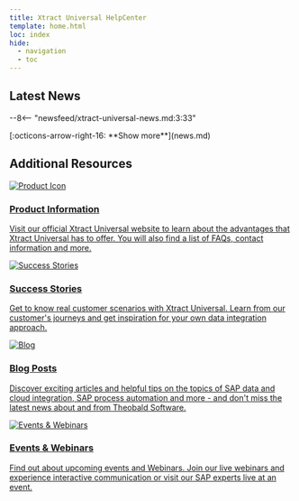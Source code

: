 ```yaml
---
title: Xtract Universal HelpCenter
template: home.html
loc: index
hide:
  - navigation
  - toc
---
```


<!--
<div class="full-width-background"></div>
<div class="banner-text">
	<h1> &lt; Welcome to {{ productName }}! &gt; </h1>
	<p>Xtract Universal is a flexible SAP interface for databases, analytics, BI or cloud solutions. Learn how to use Xtract Universal by browsing our user documentation, knowledge base and more.</p>
</div>
-->

## Latest News

<div class="grid cards" markdown>

--8<-- "newsfeed/xtract-universal-news.md:3:33"

</div>

<div class="home-show-more" markdown>[:octicons-arrow-right-16: **Show more**](news.md)</div>

<!--
<div class="animated-separator"></div>


## Feedback 

We are constantly striving to improve our products and would love to get your feedback. <br>
For leaving feedback or feature requests, we offer the following options:

:material-email: Fill out our feedback form. The feedback form is very straight-to-the point, you can just write down what you want us to know.<br>
:material-email: Contact us directly via email.
-->


## Additional Resources

<div class="home-grid">
  <div class="grid-item">
	<a title="Open the Product Page" href="https://theobald-software.com/en/xtract-universal/">
		<img src="./assets/images/logos/product-information-XU.svg" alt="Product Icon">
		<h3>Product Information</h3>
		<p>Visit our official Xtract Universal website to learn about the advantages that Xtract Universal has to offer. You will also find a list of FAQs, contact information and more.</p>
	</a>
  </div>

  <div class="grid-item">
	<a title="Open Success Stories" href=" https://theobald-software.com/en/resources/success-stories?filter_one=default&filter_two=xtract-universal">
    <img src="./assets/images/logos/success-stories-XU.svg" alt="Success Stories">
    <h3>Success Stories</h3>
    <p>Get to know real customer scenarios with Xtract Universal. Learn from our customer's journeys and get inspiration for your own data integration approach.</p>
	</a>
  </div>
  
  <div class="grid-item">
	<a title="Open the Theobald Software Blog" href="https://theobald-software.com/en/blog/">
    <img src="./assets/images/logos/blog-XU.svg" alt="Blog">
    <h3>Blog Posts</h3>
    <p>Discover exciting articles and helpful tips on the topics of SAP data and cloud integration, SAP process automation and more - and don't miss the latest news about and from Theobald Software.</p>
	</a>
  </div>

  <div class="grid-item">
	<a title="Open Events and Webinars" href="https://theobald-software.com/en/resources/events-and-webinars/">
    <img src="./assets/images/logos/events-webinars-XU.svg" alt="Events & Webinars">
    <h3>Events & Webinars</h3>
    <p>Find out about upcoming events and Webinars. Join our live webinars and experience interactive communication or visit our SAP experts live at an event. </p>
	</a>
  </div>
	<!-- 
  <div class="grid-item">
	<a title="Open the Feedback Form" href="https://theobald-software.typeform.com/to/CnpfiiIN">
    <img src="./assets/images/logos/feedback-form-XU.svg" alt="Feedback Form">
    <h3>Feedback Form</h3>
    <p>We are constantly striving to improve our products and would love to get your feedback. Our feedback form is very straight-to-the point, you can just write down what you want us to know.</p>
	</a>
  </div>

  -->
</div>

